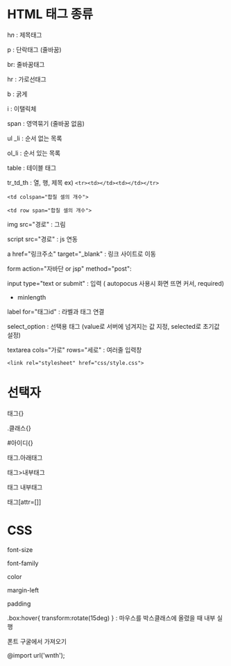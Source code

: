 # HTML 태그 종류

h<i>n</i> : 제목태그

p : 단락태그 (줄바꿈)

br:  줄바꿈태그

hr : 가로선태그

b : 굵게

i : 이탤릭체

span : 영역묶기 (줄바꿈 없음)



ul _li : 순서 없는 목록

ol_li : 순서 있는 목록

table : 테이블 태그

tr_td_th : 열, 행, 제목   ex)  `<tr><td></td><td></td></tr>`

`<td colspan="합칠 셀의 개수">`

`<td row span="합칠 셀의 개수">`

img src="경로" : 그림

script src="경로" : js 연동

a href="링크주소" target="_blank" : 링크 사이트로 이동



form action="자바단 or jsp" method="post": 

input type="text or submit" : 입력    ( autopocus 사용시 화면 뜨면 커서, required)

- minlength



label for="태그id" :  라벨과 태그 연결

select_option : 선택용 태그 (value로 서버에 넘겨지는 값 지정, selected로 초기값 설정)

textarea cols="가로" rows="세로" : 여러줄 입력창

`<link rel="stylesheet" href="css/style.css">`



# 선택자

태그{}

.클래스{}

#아이디{}



태그.아래태그

태그>내부태그

태그 내부태그

태그[attr=[]]



# CSS

font-size

font-family

color

margin-left

padding





.box:hover{ transform:rotate(15deg) } : 마우스를 박스클래스에 올렸을 때 내부 실행



폰트 구굴에서 가져오기

@import url('wnth');